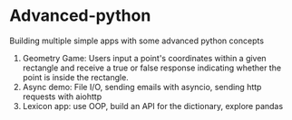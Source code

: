 # Advanced-python

Building multiple simple apps with some advanced python concepts

1. Geometry Game: Users input a point's coordinates within a given rectangle and receive a true or false response indicating whether the point is inside the rectangle.
2. Async demo: File I/O, sending emails with asyncio, sending http requests with aiohttp
3. Lexicon app: use OOP, build an API for the dictionary, explore pandas
